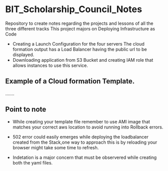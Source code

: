 # BIT_Scholarship_Council_Notes
Repository to create notes regarding the projects and lessons of all the three different tracks
This project majors on Deploying Infrastructure as Code


- Creating a Launch Configuration for the four servers
  The cloud formation output has a Load Balancer having the public url to be displayed.
- Downloading application from S3 Bucket and creating IAM role that allows instances to use this service.

## Example of a Cloud formation Template.



.......




## Point to note
- While creating your template file remember to use AMI image that matches your correct aws location to avoid running into Rollback errors.

- 502 error could easily emerges while deploying the loadbalancer created from the Stack,one way to approach this is by reloading your browser might take some time to refresh.

- Indetation is a major concern that must be observered while creating both the yaml files.
